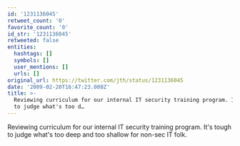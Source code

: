 ```yaml
---
id: '1231136045'
retweet_count: '0'
favorite_count: '0'
id_str: '1231136045'
retweeted: false
entities:
  hashtags: []
  symbols: []
  user_mentions: []
  urls: []
original_url: https://twitter.com/jth/status/1231136045
date: '2009-02-20T16:47:23.000Z'
title: >-
  Reviewing curriculum for our internal IT security training program. It's tough
  to judge what's too d…
---
```


Reviewing curriculum for our internal IT security training program. It's tough to judge what's too deep and too shallow for non-sec IT folk.